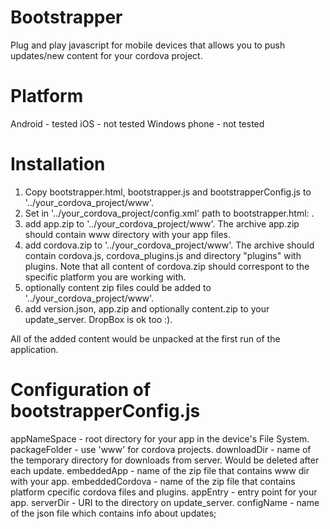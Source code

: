Bootstrapper
============
Plug and play javascript for mobile devices that allows you to push updates/new content for your cordova project.


Platform
============
Android       - tested
iOS           - not tested
Windows phone - not tested


Installation
============
1. Copy bootstrapper.html, bootstrapper.js and bootstrapperConfig.js to '../your_cordova_project/www'.
2. Set in '../your_cordova_project/config.xml' path to bootstrapper.html: <content src="bootstrapper.html" />.
3. add app.zip to '../your_cordova_project/www'. The archive app.zip should contain www directory with your app files.
4. add cordova.zip to '../your_cordova_project/www'. The archive should contain cordova.js, cordova_plugins.js and directory "plugins" with plugins. Note that all content of cordova.zip should correspont to the specific platform you are working with.
5. optionally content zip files could be added to '../your_cordova_project/www'. 
6. add version.json, app.zip and optionally content.zip to your update_server. DropBox is ok too :).

All of the added content would be unpacked at the first run of the application.


Configuration of bootstrapperConfig.js
============
appNameSpace - root directory for your app in the device's File System.
packageFolder - use 'www' for cordova projects.
downloadDir - name of the temporary directory for downloads from server. Would be deleted after each update.
embeddedApp - name of the zip file that contains www dir with your app.
embeddedCordova - name of the zip file that contains platform cpecific cordova files and plugins.
appEntry - entry point for your app.
serverDir - URI to the directory on update_server. 
configName - name of the json file which contains info about updates;
